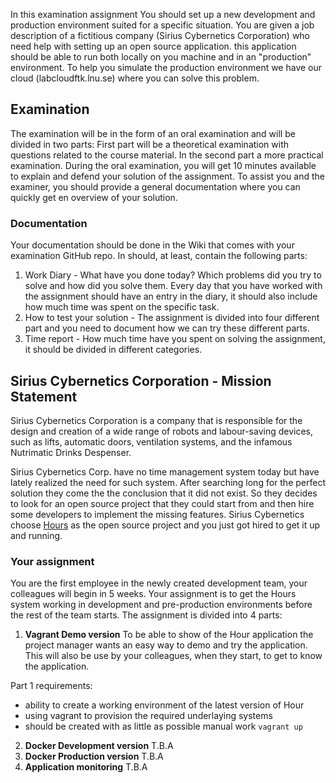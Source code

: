 In this examination assignment You should set up a new development and production environment suited for a specific situation. You are given a job description of a fictitious company (Sirius Cybernetics Corporation) who need help with setting up an open source application. this application should be able to run both locally on you machine and in an "production" environment. To help you simulate the production environment we have our cloud (labcloudftk.lnu.se) where you can solve this problem.

## Examination
The examination will be in the form of an oral examination and will be divided in two parts: First part will be a theoretical examination with questions related to the course material. In the second part a more practical examination. During the oral examination, you will get 10 minutes available to explain and defend your solution of the assignment. To assist you and the examiner, you should provide a general documentation where you can quickly get en overview of your solution.

### Documentation
Your documentation should be done in the Wiki that comes with your examination GitHub repo.
In should, at least, contain the following parts:
1. Work Diary - What have you done today? Which problems did you try to solve and how did you solve them. Every day that you have worked with the assignment should have an entry in the diary, it should also include how much time was spent on the specific task.
2. How to test your solution - The assignment is divided into four different part and you need to document how we can try these different parts.
3. Time report - How much time have you spent on solving the assignment, it should be divided in different categories.



## Sirius Cybernetics Corporation - Mission Statement
Sirius Cybernetics Corporation is a company that is responsible for the design and creation of a wide range of robots and labour-saving devices, such as lifts, automatic doors, ventilation systems, and the infamous Nutrimatic Drinks Despenser.

Sirius Cybernetics Corp. have no time management system today but have lately realized the need for such system.
After searching long for the perfect solution they come the the conclusion that it did not exist. So they decides to look for an open source project that they could start from and then hire some developers to implement the missing features. Sirius Cybernetics choose [Hours](https://github.com/DefactoSoftware/Hours) as the open source project and you just got hired to get it up and running.


### Your assignment
You are the first employee in the newly created development team, your colleagues will begin in 5 weeks. Your assignment is to get the Hours system working in development and pre-production environments before the rest of the team starts. The assignment is divided into 4 parts:

1. **Vagrant Demo version**
  To be able to show of the Hour application the project manager wants an easy way to demo and try the application. This will also be use by your colleagues, when they start, to get to know the application.

  Part 1 requirements:
  * ability to create a working environment of the latest version of Hour
  * using vagrant to provision the required underlaying systems
  * should be created with as little as possible manual work `vagrant up`

2. **Docker Development version**
  T.B.A
3. **Docker Production version**
  T.B.A
4. **Application monitoring**
  T.B.A
